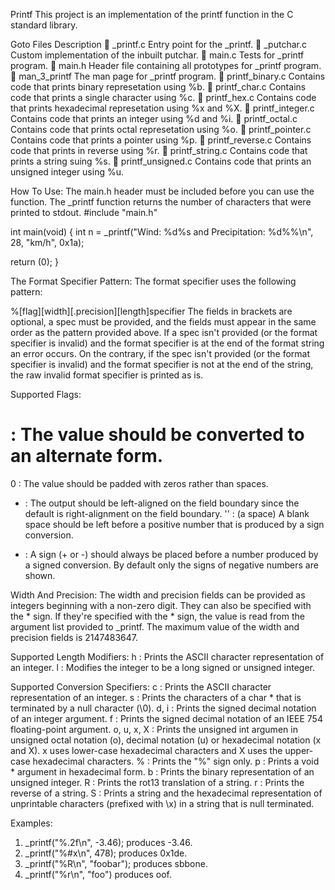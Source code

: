 Printf
   This project is an implementation of the printf function in the C standard library.


Goto	Files	Description
📌	_printf.c	Entry point for the _printf.
📌	_putchar.c	Custom implementation of the inbuilt putchar.
📌	main.c	Tests for _printf program.
📌	main.h	Header file containing all prototypes for _printf program.
📌	man_3_printf	The man page for _printf program.
📌	printf_binary.c	Contains code that prints binary represetation using %b.
📌	printf_char.c	Contains code that prints a single character using %c.
📌	printf_hex.c	Contains code that prints hexadecimal represetation using %x and %X.
📌	printf_integer.c	Contains code that prints an integer using %d and %i.
📌	printf_octal.c	Contains code that prints octal represetation using %o.
📌	printf_pointer.c	Contains code that prints a pointer using %p.
📌	printf_reverse.c	Contains code that prints in reverse using %r.
📌	printf_string.c	Contains code that prints a string suing %s.
📌	printf_unsigned.c	Contains code that prints an unsigned integer using %u.

How To Use:
The main.h header must be included before you can use the function. The _printf function returns the number of characters that were printed to stdout.
#include "main.h"

int main(void)
{
  int n = _printf("Wind: %d%s and Precipitation: %d%%\\n", 28, "km/h", 0x1a);

  return (0);
}

The Format Specifier Pattern:
The format specifier uses the following pattern:

%[flag][width][.precision][length]specifier
The fields in brackets are optional, a spec must be provided, and the fields must appear in the same order as the pattern provided above. If a spec isn't provided (or the format specifier is invalid) and the format specifier is at the end of the format string an error occurs. On the contrary, if the spec isn't provided (or the format specifier is invalid) and the format specifier is not at the end of the string, the raw invalid format specifier is printed as is.

Supported Flags:
# : The value should be converted to an alternate form.
0 : The value should be padded with zeros rather than spaces.
- : The output should be left-aligned on the field boundary since the default is right-alignment on the field boundary.
'' : (a space) A blank space should be left before a positive number that is produced by a sign conversion.
+ : A sign (+ or -) should always be placed before a number produced by a signed conversion. By default only the signs of negative numbers are shown.

Width And Precision:
The width and precision fields can be provided as integers beginning with a non-zero digit. They can also be specified with the * sign. If they're specified with the * sign, the value is read from the argument list provided to _printf. The maximum value of the width and precision fields is 2147483647.

Supported Length Modifiers:
h : Prints the ASCII character representation of an integer.
l : Modifies the integer to be a long signed or unsigned integer.
 
Supported Conversion Specifiers:
c : Prints the ASCII character representation of an integer.
s : Prints the characters of a char * that is terminated by a null character (\0).
d, i : Prints the signed decimal notation of an integer argument.
f : Prints the signed decimal notation of an IEEE 754 floating-point argument.
o, u, x, X : Prints the unsigned int argumen in unsigned octal notation (o), decimal notation (u) or hexadecimal notation (x and X). x uses lower-case hexadecimal characters and X uses the upper-case hexadecimal characters.
% : Prints the "%" sign only.
p : Prints a void * argument in hexadecimal form.
b : Prints the binary representation of an unsigned integer.
R : Prints the rot13 translation of a string.
r : Prints the reverse of a string.
S : Prints a string and the hexadecimal representation of unprintable characters (prefixed with \x) in a string that is null terminated.

Examples:
1. _printf("%.2f\n", -3.46); produces -3.46.
2. _printf("%#x\n", 478); produces 0x1de.
3. _printf("%R\n", "foobar"); produces sbbone.
4. _printf("%r\n", "foo") produces oof.
